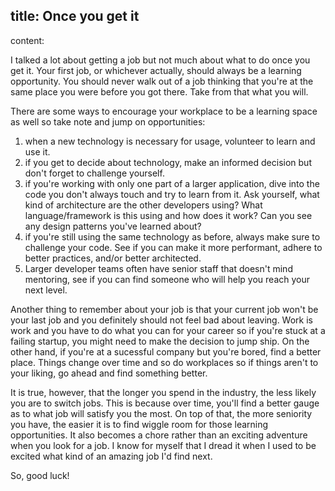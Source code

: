 title: Once you get it
----
content:

I talked a lot about getting a job but not much about what to do once you get it. Your first job, or whichever actually, should always be a learning opportunity. You should never walk out of a job thinking that you're at the same place you were before you got there. Take from that what you will.

There are some ways to encourage your workplace to be a learning space as well so take note and jump on opportunities:

1. when a new technology is necessary for usage, volunteer to learn and use it.
2. if you get to decide about technology, make an informed decision but don't forget to challenge yourself.
3. if you're working with only one part of a larger application, dive into the code you don't always touch and try to learn from it. Ask yourself, what kind of architecture are the other developers using? What language/framework is this using and how does it work? Can you see any design patterns you've learned about?
4. if you're still using the same technology as before, always make sure to challenge your code. See if you can make it more performant, adhere to better practices, and/or better architected.
5. Larger developer teams often have senior staff that doesn't mind mentoring, see if you can find someone who will help you reach your next level.

Another thing to remember about your job is that your current job won't be your last job and you definitely should not feel bad about leaving. Work is work and you have to do what you can for your career so if you're stuck at a failing startup, you might need to make the decision to jump ship. On the other hand, if you're at a sucessful company but you're bored, find a better place. Things change over time and so do workplaces so if things aren't to your liking, go ahead and find something better.

It is true, however, that the longer you spend in the industry, the less likely you are to switch jobs. This is because over time, you'll find a better gauge as to what job will satisfy you the most. On top of that, the more seniority you have, the easier it is to find wiggle room for those learning opportunities. It also becomes a chore rather than an exciting adventure when you look for a job. I know for myself that I dread it when I used to be excited what kind of an amazing job I'd find next.

So, good luck!
